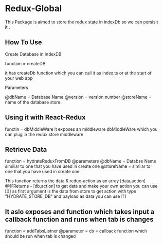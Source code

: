 # Redux-Global
This Package is aimed to store the redux state in indexDb so we can persisit it .

## How To Use 
Create Database in IndexDB

function = createDB

it has createDb function which you can call it as index.ts or at the start of your web app 

Parameters

@dbName = Database Name 
@version = version number 
@storeName = name of the database store 


## Using it with React-Redux 
functin = dbMiddleWare
it exposes an middleware dbMiddleWare which you can plug in the redux store middleware 

## Retrieve Data 
function = hydrateReduxFromDB
@parameters
@dbName = Databse Name similiar to one that you have used in create one 
@storeName = similar to one that you have used in create one 

This function returns the data & redux-action as an array [data,action] 
@@Returns - [db,action]
to get data and make your own action you can use [0] as first argument is the data from store 
to get action with type "HYDRATE_STORE_DB" and payload as data you can use [1]


## It aslo exposes and function which takes input a callback function and runs when tab is changes 
function = addTabsListner
@parameter = cb = callback function which should be run when tab is changed


